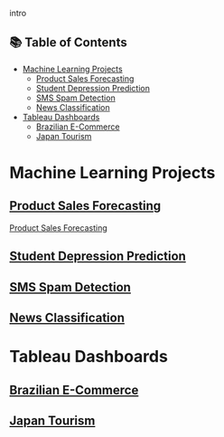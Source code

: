 intro

## 📚 Table of Contents
- [Machine Learning Projects](#machine-learning-projects)
  - [Product Sales Forecasting](#product-sales-forecasting)
  - [Student Depression Prediction](#student-depression-prediction)
  - [SMS Spam Detection](#sms-spam-detection)
  - [News Classification](#news-classification)
- [Tableau Dashboards](#tableau-dashboards)
  - [Brazilian E-Commerce](#brazilian-e-commerce)
  - [Japan Tourism](#japan-tourism)

# Machine Learning Projects

## [Product Sales Forecasting](https://github.com/isaacjeon/product_sales_forecasting)
<a href="https://github.com/isaacjeon/product_sales_forecasting" target="_blank">Product Sales Forecasting</a>

## [Student Depression Prediction](https://github.com/isaacjeon/depression-prediction)
## [SMS Spam Detection](https://github.com/isaacjeon/spam_detection)
## [News Classification](https://github.com/isaacjeon/news_classification)

# Tableau Dashboards

## [Brazilian E-Commerce](https://github.com/isaacjeon/brazilian_ecommerce)
## [Japan Tourism](https://github.com/isaacjeon/japan-tourism-segmentation)
